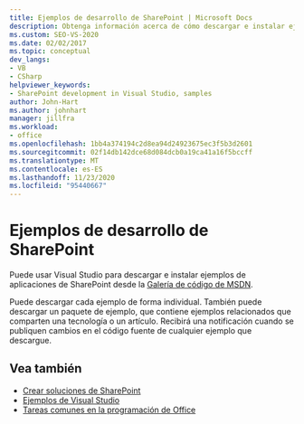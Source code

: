 ```yaml
---
title: Ejemplos de desarrollo de SharePoint | Microsoft Docs
description: Obtenga información acerca de cómo descargar e instalar ejemplos individuales o colecciones de ejemplos de aplicaciones de SharePoint.
ms.custom: SEO-VS-2020
ms.date: 02/02/2017
ms.topic: conceptual
dev_langs:
- VB
- CSharp
helpviewer_keywords:
- SharePoint development in Visual Studio, samples
author: John-Hart
ms.author: johnhart
manager: jillfra
ms.workload:
- office
ms.openlocfilehash: 1bb4a374194c2d8ea94d24923675ec3f5b3d2601
ms.sourcegitcommit: 02f14db142dce68d084dcb0a19ca41a16f5bccff
ms.translationtype: MT
ms.contentlocale: es-ES
ms.lasthandoff: 11/23/2020
ms.locfileid: "95440667"
---
```

# <a name="sharepoint-development-samples"></a>Ejemplos de desarrollo de SharePoint
  Puede usar Visual Studio para descargar e instalar ejemplos de aplicaciones de SharePoint desde la [Galería de código de MSDN](https://code.msdn.microsoft.com/).

 Puede descargar cada ejemplo de forma individual. También puede descargar un paquete de ejemplo, que contiene ejemplos relacionados que comparten una tecnología o un artículo. Recibirá una notificación cuando se publiquen cambios en el código fuente de cualquier ejemplo que descargue.

## <a name="see-also"></a>Vea también
- [Crear soluciones de SharePoint](../sharepoint/create-sharepoint-solutions.md)
- [Ejemplos de Visual Studio](https://code.msdn.microsoft.com/vstudio)
- [Tareas comunes en la programación de Office](../vsto/common-tasks-in-office-programming.md)
